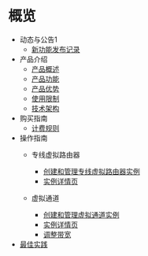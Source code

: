 
# 概览

- 动态与公告1
  - [新功能发布记录](/uplvr/newfunctions/newfunctions.md)
- 产品介绍
  * [产品概述](/uplvr/intro/description.md)
  * [产品功能](/uplvr/intro/function.md)
  * [产品优势](/uplvr/intro/advantages.md)
  * [使用限制](/uplvr/intro/limit.md)
  * [技术架构](/uplvr/intro/architecture.md)
- 购买指南
  - [计费规则](/uplvr/buy/charge.md)
- 操作指南
  * 专线虚拟路由器
    * [创建和管理专线虚拟路由器实例](/uplvr/guide/virtualrouter.md)
    * [实例详情页](/uplvr/guide/virtualrouter_luyoutab.md)
  
  * 虚拟通道
    * [创建和管理虚拟通道实例](/uplvr/guide/virtualchannel.md)
    * [实例详情页](/uplvr/guide/virtualchannel_detail.md)
    * [调整带宽](uplvr/guide/virtualchannel_change.md)
- [最佳实践](/uplvr/bestpractice/bestpractice.md)






